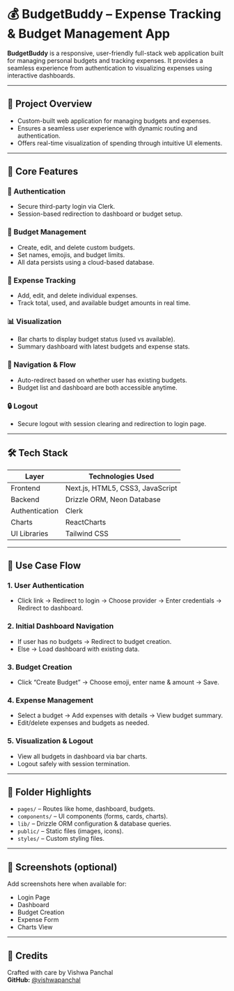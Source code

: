 # 💰 BudgetBuddy – Expense Tracking & Budget Management App

**BudgetBuddy** is a responsive, user-friendly full-stack web application built for managing personal budgets and tracking expenses. It provides a seamless experience from authentication to visualizing expenses using interactive dashboards.

---

## 📌 Project Overview

- Custom-built web application for managing budgets and expenses.
- Ensures a seamless user experience with dynamic routing and authentication.
- Offers real-time visualization of spending through intuitive UI elements.

---

## 🔑 Core Features

### 🔐 Authentication
- Secure third-party login via Clerk.
- Session-based redirection to dashboard or budget setup.

### 📁 Budget Management
- Create, edit, and delete custom budgets.
- Set names, emojis, and budget limits.
- All data persists using a cloud-based database.

### 💸 Expense Tracking
- Add, edit, and delete individual expenses.
- Track total, used, and available budget amounts in real time.

### 📊 Visualization
- Bar charts to display budget status (used vs available).
- Summary dashboard with latest budgets and expense stats.

### 🧭 Navigation & Flow
- Auto-redirect based on whether user has existing budgets.
- Budget list and dashboard are both accessible anytime.

### 🔒 Logout
- Secure logout with session clearing and redirection to login page.

---

## 🛠 Tech Stack

| Layer        | Technologies Used             |
|--------------|-------------------------------|
| Frontend     | Next.js, HTML5, CSS3, JavaScript |
| Backend      | Drizzle ORM, Neon Database     |
| Authentication | Clerk                        |
| Charts       | ReactCharts                   |
| UI Libraries | Tailwind CSS       |

---

## 🧾 Use Case Flow

### 1. **User Authentication**
- Click link → Redirect to login → Choose provider → Enter credentials → Redirect to dashboard.

### 2. **Initial Dashboard Navigation**
- If user has no budgets → Redirect to budget creation.
- Else → Load dashboard with existing data.

### 3. **Budget Creation**
- Click “Create Budget” → Choose emoji, enter name & amount → Save.

### 4. **Expense Management**
- Select a budget → Add expenses with details → View budget summary.
- Edit/delete expenses and budgets as needed.

### 5. **Visualization & Logout**
- View all budgets in dashboard via bar charts.
- Logout safely with session termination.

---

## 📁 Folder Highlights

- `pages/` – Routes like home, dashboard, budgets.
- `components/` – UI components (forms, cards, charts).
- `lib/` – Drizzle ORM configuration & database queries.
- `public/` – Static files (images, icons).
- `styles/` – Custom styling files.

---

## 📌 Screenshots (optional)

Add screenshots here when available for:
- Login Page
- Dashboard
- Budget Creation
- Expense Form
- Charts View

---

## 🙌 Credits

Crafted with care by Vishwa Panchal  
**GitHub:** [@vishwapanchal](https://github.com/vishwapanchal)
